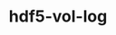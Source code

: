 ---
title: "hdf5-vol-log"
layout: cache
categories: [package, develop-2024-05-19]
meta: {"versions": ["1.4.0"], "compilers": ["cce@=15.0.1", "gcc@=10.3.0", "gcc@=11.1.0", "gcc@=11.4.0", "gcc@=9.4.0", "oneapi@=2024.0.0"], "oss": ["rhel8", "sle_hpc15", "ubuntu20.04", "ubuntu22.04"], "platforms": ["linux"], "targets": ["neoverse_v1", "neoverse_v2", "ppc64le", "x86_64_v3", "x86_64_v4", "zen4"], "stacks": ["data-vis-sdk", "e4s", "e4s-cray-rhel", "e4s-cray-sles", "e4s-neoverse-v2", "e4s-neoverse_v1", "e4s-oneapi", "e4s-power", "e4s-rocm-external", "root"], "num_specs": 12, "num_specs_by_stack": {"root": 12, "e4s-cray-rhel": 1, "e4s-cray-sles": 1, "e4s-power": 2, "data-vis-sdk": 1, "e4s-neoverse_v1": 2, "e4s-neoverse-v2": 2, "e4s-rocm-external": 1, "e4s": 1, "e4s-oneapi": 1}}
spec_details: [{"hash": "tuuvj3wzvfp73glwljtxxc3jgog62q3i", "compiler": "cce@=15.0.1", "versions": ["1.4.0"], "os": "rhel8", "platform": "linux", "target": "zen4", "variants": ["build_system=autotools"], "stacks": ["root", "e4s-cray-rhel"], "size": "-", "tarball": "https://binaries.spack.io/releases/develop-2024-05-19/build_cache/linux-rhel8-zen4/cce-15.0.1/hdf5-vol-log-1.4.0/linux-rhel8-zen4-cce-15.0.1-hdf5-vol-log-1.4.0-tuuvj3wzvfp73glwljtxxc3jgog62q3i.spack"}, {"hash": "r7cvefadqw7mob6xqgsbrwawok6ia4aw", "compiler": "gcc@=10.3.0", "versions": ["1.4.0"], "os": "sle_hpc15", "platform": "linux", "target": "x86_64_v4", "variants": ["build_system=autotools"], "stacks": ["e4s-cray-sles", "root"], "size": "-", "tarball": "https://binaries.spack.io/releases/develop-2024-05-19/build_cache/linux-sle_hpc15-x86_64_v4/gcc-10.3.0/hdf5-vol-log-1.4.0/linux-sle_hpc15-x86_64_v4-gcc-10.3.0-hdf5-vol-log-1.4.0-r7cvefadqw7mob6xqgsbrwawok6ia4aw.spack"}, {"hash": "w7mojttisdbnxpviheuw5xjgarkme3vx", "compiler": "gcc@=9.4.0", "versions": ["1.4.0"], "os": "ubuntu20.04", "platform": "linux", "target": "ppc64le", "variants": ["build_system=autotools"], "stacks": ["root", "e4s-power"], "size": "-", "tarball": "https://binaries.spack.io/releases/develop-2024-05-19/build_cache/linux-ubuntu20.04-ppc64le/gcc-9.4.0/hdf5-vol-log-1.4.0/linux-ubuntu20.04-ppc64le-gcc-9.4.0-hdf5-vol-log-1.4.0-w7mojttisdbnxpviheuw5xjgarkme3vx.spack"}, {"hash": "gjljpfxttrha26rc4f77ux4q4uq47rhk", "compiler": "gcc@=9.4.0", "versions": ["1.4.0"], "os": "ubuntu20.04", "platform": "linux", "target": "ppc64le", "variants": ["build_system=autotools"], "stacks": ["root", "e4s-power"], "size": "-", "tarball": "https://binaries.spack.io/releases/develop-2024-05-19/build_cache/linux-ubuntu20.04-ppc64le/gcc-9.4.0/hdf5-vol-log-1.4.0/linux-ubuntu20.04-ppc64le-gcc-9.4.0-hdf5-vol-log-1.4.0-gjljpfxttrha26rc4f77ux4q4uq47rhk.spack"}, {"hash": "7nieqrevifxn2wxjoqrrx7y6ylxhtuus", "compiler": "gcc@=11.1.0", "versions": ["1.4.0"], "os": "ubuntu20.04", "platform": "linux", "target": "x86_64_v3", "variants": ["build_system=autotools"], "stacks": ["data-vis-sdk", "root"], "size": "-", "tarball": "https://binaries.spack.io/releases/develop-2024-05-19/build_cache/linux-ubuntu20.04-x86_64_v3/gcc-11.1.0/hdf5-vol-log-1.4.0/linux-ubuntu20.04-x86_64_v3-gcc-11.1.0-hdf5-vol-log-1.4.0-7nieqrevifxn2wxjoqrrx7y6ylxhtuus.spack"}, {"hash": "o6u6zijqpx75s2cwaf2wdddfxryiou4j", "compiler": "gcc@=11.4.0", "versions": ["1.4.0"], "os": "ubuntu22.04", "platform": "linux", "target": "neoverse_v1", "variants": ["build_system=autotools"], "stacks": ["root", "e4s-neoverse_v1"], "size": "-", "tarball": "https://binaries.spack.io/releases/develop-2024-05-19/build_cache/linux-ubuntu22.04-neoverse_v1/gcc-11.4.0/hdf5-vol-log-1.4.0/linux-ubuntu22.04-neoverse_v1-gcc-11.4.0-hdf5-vol-log-1.4.0-o6u6zijqpx75s2cwaf2wdddfxryiou4j.spack"}, {"hash": "jo7derir7uh2t5bphg2pv52ei2dqdvki", "compiler": "gcc@=11.4.0", "versions": ["1.4.0"], "os": "ubuntu22.04", "platform": "linux", "target": "neoverse_v1", "variants": ["build_system=autotools"], "stacks": ["root", "e4s-neoverse_v1"], "size": "-", "tarball": "https://binaries.spack.io/releases/develop-2024-05-19/build_cache/linux-ubuntu22.04-neoverse_v1/gcc-11.4.0/hdf5-vol-log-1.4.0/linux-ubuntu22.04-neoverse_v1-gcc-11.4.0-hdf5-vol-log-1.4.0-jo7derir7uh2t5bphg2pv52ei2dqdvki.spack"}, {"hash": "uhwadgww6z5uhg7y6am6pewlztzzmfyv", "compiler": "gcc@=11.4.0", "versions": ["1.4.0"], "os": "ubuntu22.04", "platform": "linux", "target": "neoverse_v2", "variants": ["build_system=autotools"], "stacks": ["root", "e4s-neoverse-v2"], "size": "-", "tarball": "https://binaries.spack.io/releases/develop-2024-05-19/build_cache/linux-ubuntu22.04-neoverse_v2/gcc-11.4.0/hdf5-vol-log-1.4.0/linux-ubuntu22.04-neoverse_v2-gcc-11.4.0-hdf5-vol-log-1.4.0-uhwadgww6z5uhg7y6am6pewlztzzmfyv.spack"}, {"hash": "jtuk3j3db5n7cumf4rwiwbqjxni7xh3g", "compiler": "gcc@=11.4.0", "versions": ["1.4.0"], "os": "ubuntu22.04", "platform": "linux", "target": "neoverse_v2", "variants": ["build_system=autotools"], "stacks": ["root", "e4s-neoverse-v2"], "size": "-", "tarball": "https://binaries.spack.io/releases/develop-2024-05-19/build_cache/linux-ubuntu22.04-neoverse_v2/gcc-11.4.0/hdf5-vol-log-1.4.0/linux-ubuntu22.04-neoverse_v2-gcc-11.4.0-hdf5-vol-log-1.4.0-jtuk3j3db5n7cumf4rwiwbqjxni7xh3g.spack"}, {"hash": "rovhkpefmhg2ze2drst726qwalhawuz5", "compiler": "gcc@=11.4.0", "versions": ["1.4.0"], "os": "ubuntu22.04", "platform": "linux", "target": "x86_64_v3", "variants": ["build_system=autotools"], "stacks": ["e4s-rocm-external", "root"], "size": "-", "tarball": "https://binaries.spack.io/releases/develop-2024-05-19/build_cache/linux-ubuntu22.04-x86_64_v3/gcc-11.4.0/hdf5-vol-log-1.4.0/linux-ubuntu22.04-x86_64_v3-gcc-11.4.0-hdf5-vol-log-1.4.0-rovhkpefmhg2ze2drst726qwalhawuz5.spack"}, {"hash": "ebnk2uh2zfsbkvxlni6rn5w2fj2zr2j6", "compiler": "gcc@=11.4.0", "versions": ["1.4.0"], "os": "ubuntu22.04", "platform": "linux", "target": "x86_64_v3", "variants": ["build_system=autotools"], "stacks": ["e4s", "root"], "size": "-", "tarball": "https://binaries.spack.io/releases/develop-2024-05-19/build_cache/linux-ubuntu22.04-x86_64_v3/gcc-11.4.0/hdf5-vol-log-1.4.0/linux-ubuntu22.04-x86_64_v3-gcc-11.4.0-hdf5-vol-log-1.4.0-ebnk2uh2zfsbkvxlni6rn5w2fj2zr2j6.spack"}, {"hash": "y2on6qccfu6sqysyamyc564kcc2ll7gr", "compiler": "oneapi@=2024.0.0", "versions": ["1.4.0"], "os": "ubuntu22.04", "platform": "linux", "target": "x86_64_v3", "variants": ["build_system=autotools"], "stacks": ["e4s-oneapi", "root"], "size": "-", "tarball": "https://binaries.spack.io/releases/develop-2024-05-19/build_cache/linux-ubuntu22.04-x86_64_v3/oneapi-2024.0.0/hdf5-vol-log-1.4.0/linux-ubuntu22.04-x86_64_v3-oneapi-2024.0.0-hdf5-vol-log-1.4.0-y2on6qccfu6sqysyamyc564kcc2ll7gr.spack"}]
---